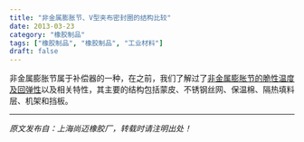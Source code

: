 ```yaml
---
title: "非金属膨胀节、V型夹布密封圈的结构比较"
date: 2013-03-23
category: "橡胶制品"
tags: ["橡胶制品", "橡胶制品", "工业材料"]
draft: false
---
```


非金属膨胀节属于补偿器的一种，在之前，我们了解过了[非金属膨胀节的脆性温度及回弹性](http://www.smpolymer.com/feijinshupengzhangjie/123/)以及相关特性，其主要的结构包括蒙皮、不锈钢丝网、保温棉、隔热填料层、机架和挡板。

---

*原文发布自：上海尚迈橡胶厂，转载时请注明出处！*
